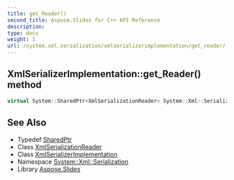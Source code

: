 ```yaml
---
title: get_Reader()
second_title: Aspose.Slides for C++ API Reference
description: 
type: docs
weight: 1
url: /system.xml.serialization/xmlserializerimplementation/get_reader/
---
```

## XmlSerializerImplementation::get_Reader() method




```cpp
virtual System::SharedPtr<XmlSerializationReader> System::Xml::Serialization::XmlSerializerImplementation::get_Reader()
```

## See Also

* Typedef [SharedPtr](../../../system/sharedptr/)
* Class [XmlSerializationReader](../../xmlserializationreader/)
* Class [XmlSerializerImplementation](../)
* Namespace [System::Xml::Serialization](../../)
* Library [Aspose.Slides](../../../)